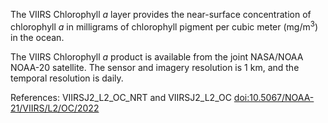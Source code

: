 The VIIRS Chlorophyll *a* layer provides the near-surface concentration of chlorophyll *a* in milligrams of chlorophyll pigment per cubic meter (mg/m<sup>3</sup>) in the ocean.

The VIIRS Chlorophyll *a* product is available from the joint NASA/NOAA NOAA-20 satellite. The sensor and imagery resolution is 1 km, and the temporal resolution is daily.

References: VIIRSJ2_L2_OC_NRT and VIIRSJ2_L2_OC [doi:10.5067/NOAA-21/VIIRS/L2/OC/2022](https://doi.org/10.5067/NOAA-21/VIIRS/L2/OC/2022)